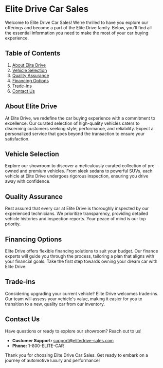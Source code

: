# Elite Drive Car Sales

Welcome to Elite Drive Car Sales! We're thrilled to have you explore our offerings and become a part of the Elite Drive family. Below, you'll find all the essential information you need to make the most of your car buying experience.

## Table of Contents

1. [About Elite Drive](#about-elite-drive)
2. [Vehicle Selection](#vehicle-selection)
3. [Quality Assurance](#quality-assurance)
4. [Financing Options](#financing-options)
5. [Trade-ins](#trade-ins)
6. [Contact Us](#contact-us)

## About Elite Drive

At Elite Drive, we redefine the car buying experience with a commitment to excellence. Our curated selection of high-quality vehicles caters to discerning customers seeking style, performance, and reliability. Expect a personalized service that goes beyond the transaction to ensure your satisfaction.

## Vehicle Selection

Explore our showroom to discover a meticulously curated collection of pre-owned and premium vehicles. From sleek sedans to powerful SUVs, each vehicle at Elite Drive undergoes rigorous inspection, ensuring you drive away with confidence.

## Quality Assurance

Rest assured that every car at Elite Drive is thoroughly inspected by our experienced technicians. We prioritize transparency, providing detailed vehicle histories and inspection reports. Your peace of mind is our top priority.

## Financing Options

Elite Drive offers flexible financing solutions to suit your budget. Our finance experts will guide you through the process, tailoring a plan that aligns with your financial goals. Take the first step towards owning your dream car with Elite Drive.

## Trade-ins

Considering upgrading your current vehicle? Elite Drive welcomes trade-ins. Our team will assess your vehicle's value, making it easier for you to transition to a new, quality car from our inventory.

## Contact Us

Have questions or ready to explore our showroom? Reach out to us!

- **Customer Support:** support@elitedrive-sales.com
- **Phone:** 1-800-ELITE-CAR

Thank you for choosing Elite Drive Car Sales. Get ready to embark on a journey of automotive luxury and performance!
